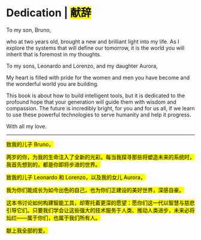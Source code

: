 # Dedication | <mark>献辞</mark>

To my son, Bruno,

who at two years old, brought a new and brilliant light into my life. As I explore the systems that will define our tomorrow, it is the world you will inherit that is foremost in my thoughts.

To my sons, Leonardo and Lorenzo, and my daughter Aurora,

My heart is filled with pride for the women and men you have become and the wonderful world you are building.

This book is about how to build intelligent tools, but it is dedicated to the profound hope that your generation will guide them with wisdom and compassion. The future is incredibly bright, for you and for us all, if we learn to use these powerful technologies to serve humanity and help it progress.

With all my love.

---

<mark>致我的儿子 Bruno，</mark>

<mark>两岁的你，为我的生命注入了全新的光彩。每当我探寻那些将塑造未来的系统时，我首先想到的，都是你即将步进的世界。</mark>

<mark>致我的儿子 Leonardo 和 Lorenzo，以及我的女儿 Aurora，</mark>

<mark>我为你们能成长为如今出色的自己，也为你们正建设的美好世界，深感自豪。</mark>

<mark>这本书讨论如何构建智能工具，却寄托着更深的愿望：愿你们这一代以智慧与慈悲引导它们。只要我们学会让这些强大的技术服务于人类、推动人类进步，未来必将灿烂——属于你们，也属于我们所有人。</mark>

<mark>献上我全部的爱。</mark>

